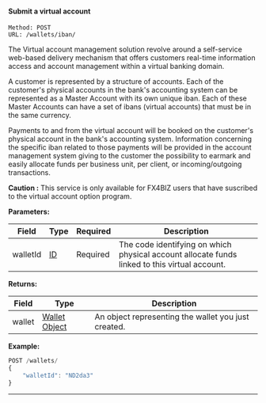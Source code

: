 #### <a id="post_wallets_virtual"></a> Submit a virtual account ####

```
Method: POST 
URL: /wallets/iban/
```

The Virtual account management solution revolve around a self-service web-based delivery mechanism that offers customers real-time information access and account management within a virtual banking domain.

A customer is represented by a structure of accounts. Each of the customer's physical accounts in the bank's accounting system can be represented as a Master Account with its own unique iban. Each of these Master Accounts can have a set of ibans (virtual accounts) that must be in the same currency. 

Payments to and from the virtual account will be booked on the customer's physical account in the bank's accounting system. Information concerning the specific iban related to those payments will be provided in the account management system giving to the customer the possibility to earmark and easily allocate funds per business unit, per client, or incoming/outgoing transactions.

**Caution :** This service is only available for FX4BIZ users that have suscribed to the virtual account option program.

**Parameters:**

| Field | Type | Required | Description |
|-------|------|----------|-------------|
| walletId | [ID](../conventions/formattingConventions.md#type_id) | Required | The code identifying on which physical account allocate funds linked to this virtual account. |

**Returns:**

| Field | Type | Description |
|-------|------|-------------|
| wallet | [Wallet Object](../objects/objects.md#wallet_object) | An object representing the wallet you just created. |

**Example:**
```js
POST /wallets/
{
    "walletId": "ND2da3"
}
```

<hr />


